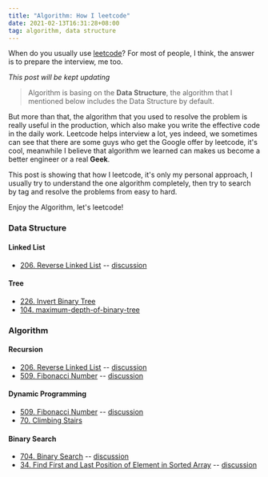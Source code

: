 ```yaml
---
title: "Algorithm: How I leetcode"
date: 2021-02-13T16:31:28+08:00
tag: algorithm, data structure
---
```


When do you usually use [leetcode](https://leetcode.com/)? For most of people, I think, the answer is to prepare the interview, me too.

*This post will be kept updating*

<!--more-->
> Algorithm is basing on the **Data Structure**, the algorithm that I mentioned below includes the Data Structure by default.

But more than that, the algorithm that you used to resolve the problem is really useful in the production, which also make you write the effective code in the daily work. Leetcode helps interview a lot, yes indeed, we sometimes can see that there are some guys who get the Google offer by leetcode, it's cool, meanwhile I believe that algorithm we learned can makes us become a better engineer or a real **Geek**. 

This post is showing that how I leetcode, it's only my personal approach, I usually try to understand the one algorithm completely, then try to search by tag and resolve the problems from easy to hard.

Enjoy the Algorithm, let's leetcode!

### Data Structure
#### Linked List
- [206. Reverse Linked List](https://leetcode.com/problems/reverse-linked-list/) -- [discussion](https://leetcode.com/problems/reverse-linked-list/discuss/1057045/golang206recursion-is-beautiful)
#### Tree 
- [226. Invert Binary Tree](https://leetcode.com/problems/invert-binary-tree/)
- [104. maximum-depth-of-binary-tree](https://leetcode.com/problems/maximum-depth-of-binary-tree/)


### Algorithm
#### Recursion
- [206. Reverse Linked List](https://leetcode.com/problems/reverse-linked-list/) -- [discussion](https://leetcode.com/problems/reverse-linked-list/discuss/1057045/golang206recursion-is-beautiful)
- [509. Fibonacci Number](https://leetcode.com/problems/fibonacci-number/) -- [discussion](https://leetcode.com/problems/fibonacci-number/discuss/1057880/golang509four-ways-to-resolve-fibonacci-number)
#### Dynamic Programming
- [509. Fibonacci Number](https://leetcode.com/problems/fibonacci-number/) -- [discussion](https://leetcode.com/problems/fibonacci-number/discuss/1057880/golang509four-ways-to-resolve-fibonacci-number)
- [70. Climbing Stairs](https://leetcode.com/problems/climbing-stairs/)

#### Binary Search
- [704. Binary Search](https://leetcode.com/problems/binary-search/) -- [discussion](https://leetcode.com/problems/binary-search/discuss/1055849/golang704beautiful-code-of-binary-search)
- [34. Find First and Last Position of Element in Sorted Array](https://leetcode.com/problems/find-first-and-last-position-of-element-in-sorted-array/) -- [discussion](https://leetcode.com/problems/find-first-and-last-position-of-element-in-sorted-array/discuss/1056313/golang34easy-way-to-understand-with-two-binary-search)

